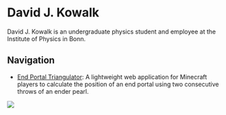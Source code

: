 # David J. Kowalk

David J. Kowalk is an undergraduate physics student and employee at the Institute of Physics in Bonn.

## Navigation

- [End Portal Triangulator](https://davidkowalk.github.io/end_portal_triangulator/src/triangulate.html): A lightweight web application for Minecraft players to calculate the position of an end portal using two consecutive throws of an ender pearl.

[<img src="https://img.buymeacoffee.com/button-api/?text=Support Me!&emoji=☕&slug=davidkowalk&button_colour=FF5F5F&font_colour=ffffff&font_family=Arial&outline_colour=000000&coffee_colour=FFDD00">](https://www.buymeacoffee.com/davidkowalk)
